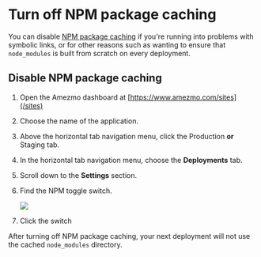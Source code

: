 # Turn off NPM package caching

You can disable [NPM package caching](/docs/npm/package-caching) if you're running into problems
with symbolic links, or for other reasons such as wanting to ensure that `node_modules` is built from
scratch on every deployment.

## Disable NPM package caching

1. Open the Amezmo dashboard at [https://www.amezmo.com/sites](/sites)
2. Choose the name of the application.
3. Above the horizontal tab navigation menu, click the Production **or** Staging tab.
4. In the horizontal tab navigation menu, choose the **Deployments** tab.
5. Scroll down to the **Settings** section.
6. Find the NPM toggle switch.

    <img class="img-enlargable" src="https://s3.us-east-2.amazonaws.com/static.amezmo.net/npm-caching.png" />
7. Click the switch

After turning off NPM package caching, your next deployment will not use the cached
`node_modules` directory.
